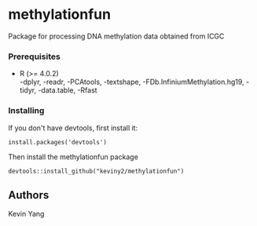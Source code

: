 # methylationfun
Package for processing DNA methylation data obtained from ICGC

### Prerequisites
- R (>= 4.0.2) <br>
  -dplyr, 
  -readr, 
  -PCAtools, 
  -textshape, 
  -FDb.InfiniumMethylation.hg19, 
  -tidyr,
  -data.table,
  -Rfast

### Installing
If you don't have devtools, first install it:
```
install.packages('devtools')
```
Then install the methylationfun package
```
devtools::install_github("keviny2/methylationfun")
```

## Authors
Kevin Yang

